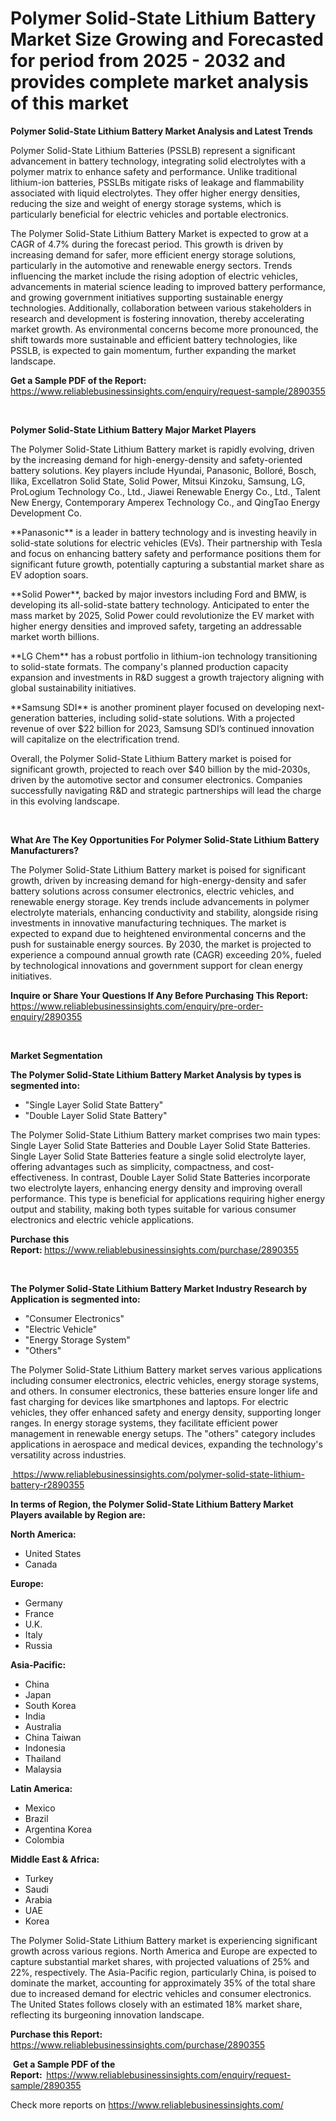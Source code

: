 <p><h1>Polymer Solid-State Lithium Battery Market Size Growing and Forecasted for period from 2025 - 2032 and provides complete market analysis of this market</h1></p><p><strong>Polymer Solid-State Lithium Battery Market Analysis and Latest Trends</strong></p>
<p><p>Polymer Solid-State Lithium Batteries (PSSLB) represent a significant advancement in battery technology, integrating solid electrolytes with a polymer matrix to enhance safety and performance. Unlike traditional lithium-ion batteries, PSSLBs mitigate risks of leakage and flammability associated with liquid electrolytes. They offer higher energy densities, reducing the size and weight of energy storage systems, which is particularly beneficial for electric vehicles and portable electronics.</p><p>The Polymer Solid-State Lithium Battery Market is expected to grow at a CAGR of 4.7% during the forecast period. This growth is driven by increasing demand for safer, more efficient energy storage solutions, particularly in the automotive and renewable energy sectors. Trends influencing the market include the rising adoption of electric vehicles, advancements in material science leading to improved battery performance, and growing government initiatives supporting sustainable energy technologies. Additionally, collaboration between various stakeholders in research and development is fostering innovation, thereby accelerating market growth. As environmental concerns become more pronounced, the shift towards more sustainable and efficient battery technologies, like PSSLB, is expected to gain momentum, further expanding the market landscape.</p></p>
<p><strong>Get a Sample PDF of the Report:&nbsp;</strong> <a href="https://www.reliablebusinessinsights.com/enquiry/request-sample/2890355?utm_campaign=3030&utm_medium=2&utm_source=Github&utm_content=ia&utm_term=14032025&utm_id=polymer-solid-state-lithium-battery">https://www.reliablebusinessinsights.com/enquiry/request-sample/2890355</a></p>
<p>&nbsp;</p>
<p><strong>Polymer Solid-State Lithium Battery Major Market Players</strong></p>
<p><p>The Polymer Solid-State Lithium Battery market is rapidly evolving, driven by the increasing demand for high-energy-density and safety-oriented battery solutions. Key players include Hyundai, Panasonic, Bolloré, Bosch, Ilika, Excellatron Solid State, Solid Power, Mitsui Kinzoku, Samsung, LG, ProLogium Technology Co., Ltd., Jiawei Renewable Energy Co., Ltd., Talent New Energy, Contemporary Amperex Technology Co., and QingTao Energy Development Co.</p><p>**Panasonic** is a leader in battery technology and is investing heavily in solid-state solutions for electric vehicles (EVs). Their partnership with Tesla and focus on enhancing battery safety and performance positions them for significant future growth, potentially capturing a substantial market share as EV adoption soars.</p><p>**Solid Power**, backed by major investors including Ford and BMW, is developing its all-solid-state battery technology. Anticipated to enter the mass market by 2025, Solid Power could revolutionize the EV market with higher energy densities and improved safety, targeting an addressable market worth billions.</p><p>**LG Chem** has a robust portfolio in lithium-ion technology transitioning to solid-state formats. The company's planned production capacity expansion and investments in R&D suggest a growth trajectory aligning with global sustainability initiatives.</p><p>**Samsung SDI** is another prominent player focused on developing next-generation batteries, including solid-state solutions. With a projected revenue of over $22 billion for 2023, Samsung SDI’s continued innovation will capitalize on the electrification trend.</p><p>Overall, the Polymer Solid-State Lithium Battery market is poised for significant growth, projected to reach over $40 billion by the mid-2030s, driven by the automotive sector and consumer electronics. Companies successfully navigating R&D and strategic partnerships will lead the charge in this evolving landscape.</p></p>
<p>&nbsp;</p>
<p><strong>What Are The Key Opportunities For Polymer Solid-State Lithium Battery Manufacturers?</strong></p>
<p><p>The Polymer Solid-State Lithium Battery market is poised for significant growth, driven by increasing demand for high-energy-density and safer battery solutions across consumer electronics, electric vehicles, and renewable energy storage. Key trends include advancements in polymer electrolyte materials, enhancing conductivity and stability, alongside rising investments in innovative manufacturing techniques. The market is expected to expand due to heightened environmental concerns and the push for sustainable energy sources. By 2030, the market is projected to experience a compound annual growth rate (CAGR) exceeding 20%, fueled by technological innovations and government support for clean energy initiatives.</p></p>
<p><strong>Inquire or Share Your Questions If Any Before Purchasing This Report:</strong> <a href="https://www.reliablebusinessinsights.com/enquiry/pre-order-enquiry/2890355?utm_campaign=3030&utm_medium=2&utm_source=Github&utm_content=ia&utm_term=14032025&utm_id=polymer-solid-state-lithium-battery">https://www.reliablebusinessinsights.com/enquiry/pre-order-enquiry/2890355</a></p>
<p>&nbsp;</p>
<p><strong>Market Segmentation</strong></p>
<p><strong>The Polymer Solid-State Lithium Battery Market Analysis by types is segmented into:</strong></p>
<p><ul><li>"Single Layer Solid State Battery"</li><li>"Double Layer Solid State Battery"</li></ul></p>
<p><p>The Polymer Solid-State Lithium Battery market comprises two main types: Single Layer Solid State Batteries and Double Layer Solid State Batteries. Single Layer Solid State Batteries feature a single solid electrolyte layer, offering advantages such as simplicity, compactness, and cost-effectiveness. In contrast, Double Layer Solid State Batteries incorporate two electrolyte layers, enhancing energy density and improving overall performance. This type is beneficial for applications requiring higher energy output and stability, making both types suitable for various consumer electronics and electric vehicle applications.</p></p>
<p><strong>Purchase this Report:&nbsp;</strong><a href="https://www.reliablebusinessinsights.com/purchase/2890355?utm_campaign=3030&utm_medium=2&utm_source=Github&utm_content=ia&utm_term=14032025&utm_id=polymer-solid-state-lithium-battery">https://www.reliablebusinessinsights.com/purchase/2890355</a></p>
<p>&nbsp;</p>
<p><strong>The Polymer Solid-State Lithium Battery Market Industry Research by Application is segmented into:</strong></p>
<p><ul><li>"Consumer Electronics"</li><li>"Electric Vehicle"</li><li>"Energy Storage System"</li><li>"Others"</li></ul></p>
<p><p>The Polymer Solid-State Lithium Battery market serves various applications including consumer electronics, electric vehicles, energy storage systems, and others. In consumer electronics, these batteries ensure longer life and fast charging for devices like smartphones and laptops. For electric vehicles, they offer enhanced safety and energy density, supporting longer ranges. In energy storage systems, they facilitate efficient power management in renewable energy setups. The "others" category includes applications in aerospace and medical devices, expanding the technology's versatility across industries.</p></p>
<p><a href="https://www.reliablebusinessinsights.com/polymer-solid-state-lithium-battery-r2890355?utm_campaign=3030&utm_medium=2&utm_source=Github&utm_content=ia&utm_term=14032025&utm_id=polymer-solid-state-lithium-battery">&nbsp;https://www.reliablebusinessinsights.com/polymer-solid-state-lithium-battery-r2890355</a></p>
<p><strong>In terms of Region, the Polymer Solid-State Lithium Battery Market Players available by Region are:</strong></p>
<p>
    <p> <strong> North America: </strong>
        <ul>
            <li>United States</li>
            <li>Canada</li>
        </ul>
        </p> 
    <p> <strong> Europe: </strong>
        <ul>
            <li>Germany</li>
            <li>France</li>
            <li>U.K.</li>
            <li>Italy</li>
            <li>Russia</li>
        </ul>
        </p> 
    <p> <strong> Asia-Pacific: </strong>
        <ul>
            <li>China</li>
            <li>Japan</li>
            <li>South Korea</li>
            <li>India</li>
            <li>Australia</li>
            <li>China Taiwan</li>
            <li>Indonesia</li>
            <li>Thailand</li>
            <li>Malaysia</li>
        </ul>
        </p> 
    <p> <strong> Latin America: </strong>
        <ul>
            <li>Mexico</li>
            <li>Brazil</li>
            <li>Argentina Korea</li>
            <li>Colombia</li>
        </ul>
        </p> 
    <p> <strong> Middle East & Africa: </strong>
        <ul>
            <li>Turkey</li>
            <li>Saudi</li>
            <li>Arabia</li>
            <li>UAE</li>
            <li>Korea</li>
        </ul>
    </p>
    </p>
<p><p>The Polymer Solid-State Lithium Battery market is experiencing significant growth across various regions. North America and Europe are expected to capture substantial market shares, with projected valuations of 25% and 22%, respectively. The Asia-Pacific region, particularly China, is poised to dominate the market, accounting for approximately 35% of the total share due to increased demand for electric vehicles and consumer electronics. The United States follows closely with an estimated 18% market share, reflecting its burgeoning innovation landscape.</p></p>
<p><strong>Purchase this Report: </strong><a href="https://www.reliablebusinessinsights.com/purchase/2890355?utm_campaign=3030&utm_medium=2&utm_source=Github&utm_content=ia&utm_term=14032025&utm_id=polymer-solid-state-lithium-battery">https://www.reliablebusinessinsights.com/purchase/2890355</a></p>
<p>&nbsp;<strong>Get a Sample PDF of the Report:&nbsp;&nbsp;</strong><a href="https://www.reliablebusinessinsights.com/enquiry/request-sample/2890355?utm_campaign=3030&utm_medium=2&utm_source=Github&utm_content=ia&utm_term=14032025&utm_id=polymer-solid-state-lithium-battery">https://www.reliablebusinessinsights.com/enquiry/request-sample/2890355</a></p>
<p><strong></strong></p>
<p>Check more reports on <a href="https://www.reliablebusinessinsights.com/?utm_campaign=3030&utm_medium=2&utm_source=Github&utm_content=ia&utm_term=14032025&utm_id=polymer-solid-state-lithium-battery">https://www.reliablebusinessinsights.com/</a></p>